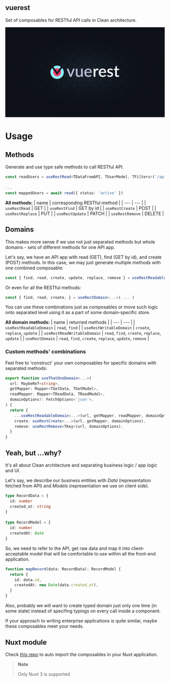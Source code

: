 ## vuerest
Set of composables for RESTful API calls in Clean architecture.

![vuerest](.github/banner.jpg)

# Usage

## Methods

Generate and use type safe methods to call RESTful API.
```ts
const readUsers = useRestRead<TDataFromAPI, TUserModel, TFilters>('/api/users', mapDataToUser)

...
const mappedUsers = await read({ status: 'active' })
```

**All methods:**
| name | corresponding RESTful method |
| --- | --- |
| `useRestRead` | GET |
| `useRestFind` | GET by id |
| `useRestCreate` | POST |
| `useRestReplace` | PUT |
| `useRestUpdate` | PATCH |
| `useRestRemove` | DELETE |


## Domains

This makes more sense if we use not just separated methods but whole domains - sets of different methods for one API app.

Let's say, we have an API app with read (GET), find (GET by id), and create (POST) methods. In this case, we may just generate multiple methods with one combined composable:
```ts
const { find, read, create, update, replace, remove } = useRestReadableDomain<...>( ... )
```
Or even for all the RESTful methods:
```ts
const { find, read, create, } = useRestDomain<...>( ... )
```

You can use these combinations just as composables or move such logic onto separated level using it as a part of some domain-specific store.

**All domain methods:**
| name | returned methods |
| --- | --- |
| `useRestReadableDomain` | `read`, `find` |
| `useRestWritableDomain` | `create`, `replace`, `update` |
| `useRestReadWritableDomain` | `read`, `find`, `create`, `replace`, `update` |
| `useRestDomain` | `read`, `find`, `create`, `replace`, `update`, `remove` |

### Custom methods' combinations

Feel free to 'construct' your own composables for specific domains with separated methods:
```ts
export function useThatOneDomain<...>(
  url: MaybeRef<string>,
  getMapper: Mapper<TGetData, TGetModel>,
  readMapper: Mapper<TReadData, TReadModel>,
  domainOptions?: FetchOptions<'json'>,
) {
  return {
    ...useRestReadableDomain<...>(url, getMapper, readMapper, domainOptions),
    create: useRestCreate<...>(url, getMapper, domainOptions),
    remove: useRestRemove<TKey>(url, domainOptions),
  }
}
```

## Yeah, but ...why?

It's all about Clean architecture and separating business logic / app logic and UI.

Let's say, we describe our business entities with _Data_ (representation fetched from API) and _Models_ (representation we use on client side).

```ts
type RecordData = {
  id: number
  created_at: string
}

type RecordModel = {
  id: number
  createdAt: Date
}
```

So, we need to refer to the API, get raw data and map it into client-acceptable model that will be comfortable to use within all the front-end application.
```ts
function mapRecord(data: RecordData): RecordModel {
  return {
    id: data.id,
    createdAt: new Date(data.created_at),
  }
}
```

Also, probably we will want to create typed domain just only one time (in some state) instead of specifing typings on every call inside a component.

If your approach to writing enterprise applications is quite similar, maybe these composables meet your needs.

## Nuxt module

Check [this repo](https://github.com/voire/nuxt-vuerest) to auto import the composables in your Nuxt application.

> **Note**
>
> Only Nuxt 3 is supported
